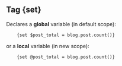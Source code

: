 ## Tag {set}

Declares a **global** variable (in default scope):

```smarty
	{set $post_total = blog.post.count()}
```

or a **local** variable (in new scope):

```smarty
	{set @post_total = blog.post.count()}
```